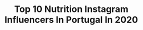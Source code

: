---
title: Top 10 Nutrition Instagram Influencers In Portugal In 2020
description: >-
  Find top nutrition Instagram influencers in Portugal in 2020. Most popular hashtags: #fitness #fitnessmotivation #muscle #motivation.
platform: Instagram
profiles:
  - username: "gabriell_boss"
    fullname: >-
      Gabriell Boss
    location: "Portugal"
    followers: 16413
    engagement: 1033
    commentsToLikes: 0.032084
    avatar: "https://scontent-lhr8-1.cdninstagram.com/v/t51.2885-19/s320x320/53337078_367697697162190_2836807331864379392_n.jpg?_nc_ht=scontent-lhr8-1.cdninstagram.com&_nc_ohc=1OFTCDNlWfgAX9yC_6i&oh=5a6eee5b651ee2feae8dc010625140bd&oe=5EBAA0B6"
    verified: false
    hashtags: "#hair, #newphoto, #style, #quarantine"
  - username: "rubisero"
    fullname: >-
      Rubisero | 🇬🇧🇵🇹
    location: "Portugal"
    followers: 4737
    engagement: 1688
    commentsToLikes: 0.066201
    avatar: "https://scontent-ssn1-1.cdninstagram.com/v/t51.2885-19/s320x320/90429602_1477497099102209_7981895238681624576_n.jpg?_nc_ht=scontent-ssn1-1.cdninstagram.com&_nc_ohc=2taFguAjADkAX_p9f1q&oh=ee88a88d334d15a719e25ae510b617ce&oe=5EA95D4F"
    verified: false
    hashtags: "#mensblog, #zumub, #stayhealthy, #muscle"
  - username: "fabiosvalente"
    fullname: >-
      Fábio Santos Valente
    location: "Portugal"
    followers: 23185
    engagement: 332
    commentsToLikes: 0.021686
    avatar: "https://scontent-lhr8-1.cdninstagram.com/v/t51.2885-19/s320x320/62120029_2798259616915182_6623988663162241024_n.jpg?_nc_ht=scontent-lhr8-1.cdninstagram.com&_nc_ohc=vR2Sy6SMoE4AX__ZWGY&oh=3ebf67418cc80b1ac2a82e4a52205ef8&oe=5EBB54AF"
    verified: false
    hashtags: "#dott, #dollypartonchallenge, #staythefuckhome, #pub"
  - username: "valeriagorelova"
    fullname: >-
      Нутрициолог & Welness Coach
    location: "Portugal"
    followers: 3470
    engagement: 2000
    commentsToLikes: 0.076515
    avatar: "https://instagram.ficn3-1.fna.fbcdn.net/v/t51.2885-19/s320x320/71833104_2032659563503536_7681336876166283264_n.jpg?_nc_ht=instagram.ficn3-1.fna.fbcdn.net&_nc_ohc=4sY76jVrZ5AAX9WCxvc&oh=2161666f7e2faabbaaebeb0825d4efb1&oe=5EAFCD6F"
    verified: false
    hashtags: ""
  - username: "inesrodrigues_all"
    fullname: >-
      INÊS RODRIGUES
    location: "Portugal"
    followers: 65050
    engagement: 342
    commentsToLikes: 0.022577
    avatar: "https://scontent-lht6-1.cdninstagram.com/v/t51.2885-19/s320x320/63875384_457599641734370_5880451917812858880_n.jpg?_nc_ht=scontent-lht6-1.cdninstagram.com&_nc_ohc=jNPCkjmgJdoAX9bd0J6&oh=18b9957dc46b045074f5c1298d8e984d&oe=5EB9010E"
    verified: false
    hashtags: "#summer, #california, #petsofinstagram, #covid"
  - username: "sergiosveloso"
    fullname: >-
      Sérgio Veloso
    location: "Portugal"
    followers: 37818
    engagement: 164
    commentsToLikes: 0.027785
    avatar: "https://scontent-ams4-1.cdninstagram.com/v/t51.2885-19/s320x320/79645462_1247614778758273_1468514009299812352_n.jpg?_nc_ht=scontent-ams4-1.cdninstagram.com&_nc_ohc=FrWSiMRLIkoAX-v2Gv3&oh=eb4d5ba70a62b65583cd5dde37f2fc02&oe=5E897794"
    verified: false
    hashtags: "#pokerface, #peso, #emagrecer, #stress"
  - username: "miguelthevegan"
    fullname: >-
      Miguel
    location: "Portugal"
    followers: 19609
    engagement: 200
    commentsToLikes: 0.088603
    avatar: "https://scontent-hkt1-1.cdninstagram.com/v/t51.2885-19/s320x320/80057042_2496846350635472_121295928047960064_n.jpg?_nc_ht=scontent-hkt1-1.cdninstagram.com&_nc_ohc=ucrYrRLXuDwAX93xb28&oh=017c67aa27b465e27c5c4a5e8a4e884e&oe=5E99A007"
    verified: false
    hashtags: "#wholefoods, #energyboost, #emotions, #musclegain"
  - username: "timothyc.fitness"
    fullname: >-
      TIMOTHY CHAN FITNESS
    location: "Portugal"
    followers: 5349
    engagement: 1310
    commentsToLikes: 0.019544
    avatar: "https://scontent-amt2-1.cdninstagram.com/v/t51.2885-19/s320x320/91025689_590450475148864_4694040581809111040_n.jpg?_nc_ht=scontent-amt2-1.cdninstagram.com&_nc_ohc=9YvxF-C-shwAX8UO3bb&oh=f34eb4534dfe020041023210628d0644&oe=5EB22AD5"
    verified: false
    hashtags: "#yearofrat, #energy, #activelifestyle, #squats"
  - username: "anabeatrizvilarinho"
    fullname: >-
      Ana Beatriz
    location: "Portugal"
    followers: 5789
    engagement: 624
    commentsToLikes: 0.131572
    avatar: "https://scontent-amt2-1.cdninstagram.com/v/t51.2885-19/s320x320/91116604_3794199133985193_1165689823902564352_n.jpg?_nc_ht=scontent-amt2-1.cdninstagram.com&_nc_ohc=J9sAetIQ_fUAX9dPtTW&oh=5d079022744853c0b9e1ed120f6e213b&oe=5EBB66C4"
    verified: false
    hashtags: "#chocolate, #veganlife, #healthyrecipes, #edrecovery"
  - username: "cozinhalternativa"
    fullname: >-
      Van Machado
    location: "Portugal"
    followers: 32789
    engagement: 311
    commentsToLikes: 0.017273
    avatar: "https://scontent-ams4-1.cdninstagram.com/v/t51.2885-19/s320x320/81171450_822922004843450_3150262961478565888_n.jpg?_nc_ht=scontent-ams4-1.cdninstagram.com&_nc_ohc=byaDdVJM1FUAX_lZyzl&oh=32635e775a347d0d38db07608f5060be&oe=5EBAE108"
    verified: false
    hashtags: "#earth, #actionoverwords, #ethicsoverhabits, #mesmerized"
---